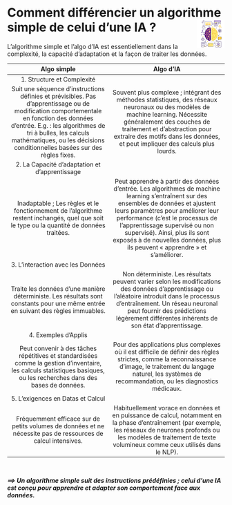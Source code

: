 # **Comment différencier un algorithme simple de celui d’une IA ?** <a href="../../../"><img src="../../../assets/images/atomicAi.png" alt="Les intelligences artificielles" align="right" height="64px"></a>
L’algorithme simple et l’algo d’IA est essentiellement dans la complexité, la capacité d’adaptation et la façon de traiter les données.

Algo simple | Algo d’IA
:-:|:-:
|1. Structure et Complexité
Suit une séquence d’instructions définies et prévisibles. Pas d’apprentissage ou de modification comportementale en fonction des données d’entrée. E.g. : les algorithmes de tri à bulles, les calculs mathématiques, ou les décisions conditionnelles basées sur des règles fixes. | Souvent plus complexe ; intégrant des méthodes statistiques, des réseaux neuronaux ou des modèles de machine learning. Nécessite généralement des couches de traitement et d’abstraction pour extraire des motifs dans les données, et peut impliquer des calculs plus lourds.
|2. La Capacité d’adaptation et d’apprentissage
Inadaptable ; Les règles et le fonctionnement de l’algorithme restent inchangés, quel que soit le type ou la quantité de données traitées. | Peut apprendre à partir des données d’entrée. Les algorithmes de machine learning s’entraînent sur des ensembles de données et ajustent leurs paramètres pour améliorer leur performance (c’est le processus de l’apprentissage supervisé ou non supervisé). Ainsi, plus ils sont exposés à de nouvelles données, plus ils peuvent « apprendre » et s’améliorer.
|3. L’interaction avec les Données
Traite les données d’une manière déterministe. Les résultats sont constants pour une même entrée en suivant des règles immuables. | Non déterministe. Les résultats peuvent varier selon les modifications des données d’apprentissage ou l’aléatoire introduit dans le processus d’entraînement. Un réseau neuronal peut fournir des prédictions légèrement différentes inhérents de son état d’apprentissage.
|4. Exemples d’Applis
Peut convenir à des tâches répétitives et standardisées comme la gestion d’inventaire, les calculs statistiques basiques, ou les recherches dans des bases de données. | Pour des applications plus complexes où il est difficile de définir des règles strictes, comme la reconnaissance d’image, le traitement du langage naturel, les systèmes de recommandation, ou les diagnostics médicaux.
|5. L’exigences en Datas et Calcul
Fréquemment efficace sur de petits volumes de données et ne nécessite pas de ressources de calcul intensives. | Habituellement vorace en données et en puissance de calcul, notamment en la phase d’entraînement (par exemple, les réseaux de neurones profonds ou les modèles de traitement de texte volumineux comme ceux utilisés dans le NLP).
<br>

_**⟹ Un algorithme simple suit des instructions prédéfinies ; celui d’une IA est conçu pour apprendre et adapter son comportement face aux données.**_